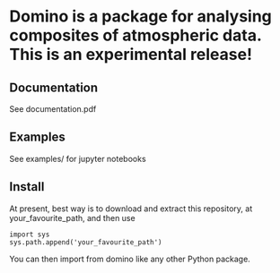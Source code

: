 # Domino is a package for analysing composites of atmospheric data. This is an experimental release!

## Documentation

See documentation.pdf

## Examples

See examples/ for jupyter notebooks

## Install

At present, best way is to download and extract this repository, at your_favourite_path, and then use 
```
import sys
sys.path.append('your_favourite_path')
```
You can then import from domino like any other Python package.
